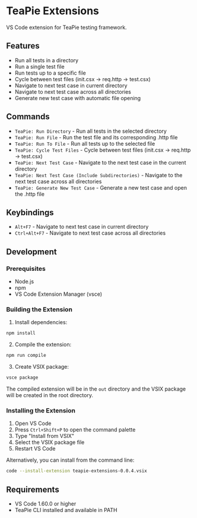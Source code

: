 # TeaPie Extensions

VS Code extension for TeaPie testing framework.

## Features

- Run all tests in a directory
- Run a single test file
- Run tests up to a specific file
- Cycle between test files (init.csx -> req.http -> test.csx)
- Navigate to next test case in current directory
- Navigate to next test case across all directories
- Generate new test case with automatic file opening

## Commands

- `TeaPie: Run Directory` - Run all tests in the selected directory
- `TeaPie: Run File` - Run the test file and its corresponding .http file
- `TeaPie: Run To File` - Run all tests up to the selected file
- `TeaPie: Cycle Test Files` - Cycle between test files (init.csx -> req.http -> test.csx)
- `TeaPie: Next Test Case` - Navigate to the next test case in the current directory
- `TeaPie: Next Test Case (Include Subdirectories)` - Navigate to the next test case across all directories
- `TeaPie: Generate New Test Case` - Generate a new test case and open the .http file

## Keybindings

- `Alt+F7` - Navigate to next test case in current directory
- `Ctrl+Alt+F7` - Navigate to next test case across all directories

## Development

### Prerequisites

- Node.js
- npm
- VS Code Extension Manager (vsce)

### Building the Extension

1. Install dependencies:
```bash
npm install
```

2. Compile the extension:
```bash
npm run compile
```

3. Create VSIX package:
```bash
vsce package
```

The compiled extension will be in the `out` directory and the VSIX package will be created in the root directory.

### Installing the Extension

1. Open VS Code
2. Press `Ctrl+Shift+P` to open the command palette
3. Type "Install from VSIX"
4. Select the VSIX package file
5. Restart VS Code

Alternatively, you can install from the command line:
```bash
code --install-extension teapie-extensions-0.0.4.vsix
```

## Requirements

- VS Code 1.60.0 or higher
- TeaPie CLI installed and available in PATH 
